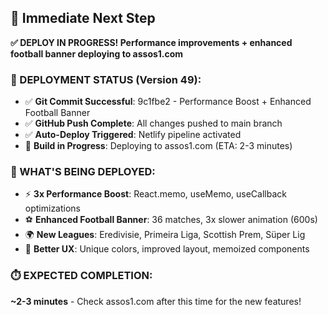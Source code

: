 ## 🔄 Immediate Next Step

**✅ DEPLOY IN PROGRESS! Performance improvements + enhanced football banner deploying to assos1.com**

### 🚀 DEPLOYMENT STATUS (Version 49):
- ✅ **Git Commit Successful**: 9c1fbe2 - Performance Boost + Enhanced Football Banner
- ✅ **GitHub Push Complete**: All changes pushed to main branch
- ✅ **Auto-Deploy Triggered**: Netlify pipeline activated
- 🔄 **Build in Progress**: Deploying to assos1.com (ETA: 2-3 minutes)

### 🎯 WHAT'S BEING DEPLOYED:
- ⚡ **3x Performance Boost**: React.memo, useMemo, useCallback optimizations
- ⚽ **Enhanced Football Banner**: 36 matches, 3x slower animation (600s)
- 🌍 **New Leagues**: Eredivisie, Primeira Liga, Scottish Prem, Süper Lig
- 🎨 **Better UX**: Unique colors, improved layout, memoized components

### ⏱️ EXPECTED COMPLETION:
**~2-3 minutes** - Check assos1.com after this time for the new features!
